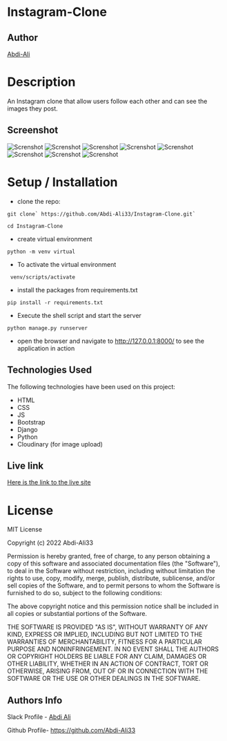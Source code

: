 # Instagram-Clone


## Author

[Abdi-Ali](https://github.com/Abdi-Ali33)

# Description
An Instagram clone that allow users follow each other and can see the images they post.

## Screenshot
![Screnshot](./screenshots/screenshot1.png)
![Screnshot](./screenshots/screenshot2.png)
![Screnshot](./screenshots/screenshot3.png)
![Screnshot](./screenshots/screenshot4.png)
![Screnshot](./screenshots/screenshot5.png)
![Screnshot](./screenshots/screenshot6.png)
![Screnshot](./screenshots/screenshot7.png)
![Screnshot](./screenshots/screenshot8.png)
# Setup / Installation
* clone the repo:

```shell
git clone` https://github.com/Abdi-Ali33/Instagram-Clone.git`
```

```
cd Instagram-Clone
```
* create virtual environment 

```shell
python -m venv virtual
```

* To activate the virtual environment
```shell
 venv/scripts/activate
```

* install the packages from requirements.txt
```shell
pip install -r requirements.txt 
```
* Execute the shell script and start the server
```shell
python manage.py runserver
```
* open the browser and navigate to http://127.0.0.1:8000/ to see the application in action

## Technologies Used
The following technologies have been used on this project:

* HTML
* CSS
* JS
* Bootstrap
* Django
* Python
* Cloudinary (for image upload)
## Live link
[Here is the link to the live site](https://intagram-clone11.herokuapp.com/)
# License

MIT License

Copyright (c) 2022 Abdi-Ali33

Permission is hereby granted, free of charge, to any person obtaining a copy
of this software and associated documentation files (the "Software"), to deal
in the Software without restriction, including without limitation the rights
to use, copy, modify, merge, publish, distribute, sublicense, and/or sell
copies of the Software, and to permit persons to whom the Software is
furnished to do so, subject to the following conditions:

The above copyright notice and this permission notice shall be included in all
copies or substantial portions of the Software.

THE SOFTWARE IS PROVIDED "AS IS", WITHOUT WARRANTY OF ANY KIND, EXPRESS OR
IMPLIED, INCLUDING BUT NOT LIMITED TO THE WARRANTIES OF MERCHANTABILITY,
FITNESS FOR A PARTICULAR PURPOSE AND NONINFRINGEMENT. IN NO EVENT SHALL THE
AUTHORS OR COPYRIGHT HOLDERS BE LIABLE FOR ANY CLAIM, DAMAGES OR OTHER
LIABILITY, WHETHER IN AN ACTION OF CONTRACT, TORT OR OTHERWISE, ARISING FROM,
OUT OF OR IN CONNECTION WITH THE SOFTWARE OR THE USE OR OTHER DEALINGS IN THE
SOFTWARE.

## Authors Info

Slack Profile - [Abdi Ali](https://app.slack.com/client/T0101L740P4/D032HD8S7CP)

Github Profile- https://github.com/Abdi-Ali33